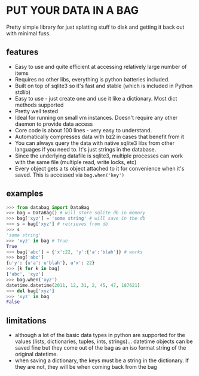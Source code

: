 # PUT YOUR DATA IN A BAG

Pretty simple library for just splatting stuff to disk and getting it back out
with minimal fuss.

## features

* Easy to use and quite efficient at accessing relatively large number of items
* Requires no other libs, everything is python batteries included.
* Built on top of sqlite3 so it's fast and stable (which is included in Python
  stdlib)
* Easy to use - just create one and use it like a dictionary. Most dict methods
  supported
* Pretty well tested
* Ideal for running on small vm instances.  Doesn't require any other daemon to
  provide data access
* Core code is about 100 lines - very easy to understand.
* Automatically compresses data with bz2 in cases that benefit from it
* You can always query the data with native sqlite3 libs from other languages
  if you need to.  It's just strings in the database.
* Since the underlying datafile is sqlite3, multiple processes can work with
  the same file (multiple read, write locks, etc)
* Every object gets a ts object attached to it for convenience when it's saved.
  This is accessed via `bag.when('key')`

## examples

```python
>>> from databag import DataBag
>>> bag = DataBag() # will store sqlite db in memory
>>> bag['xyz'] = 'some string' # will save in the db
>>> s = bag['xyz'] # retrieves from db
>>> s
'some string'
>>> 'xyz' in bag # True
True
>>> bag['abc'] = {'x':22, 'y':{'a':'blah'}} # works
>>> bag['abc']
{u'y': {u'a': u'blah'}, u'x': 22}
>>> [k for k in bag]
['abc', 'xyz']
>>> bag.when('xyz')
datetime.datetime(2011, 12, 31, 2, 45, 47, 187621)
>>> del bag['xyz']
>>> 'xyz' in bag
False
```

## limitations

* although a lot of the basic data types in python are supported for the values
  (lists, dictionaries, tuples, ints, strings)... datetime objects can be saved
  fine but they come out of the bag as an iso format string of the original
  datetime.
* when saving a dictionary, the keys must be a string in the dictionary.  If
  they are not, they will be when coming back from the bag



